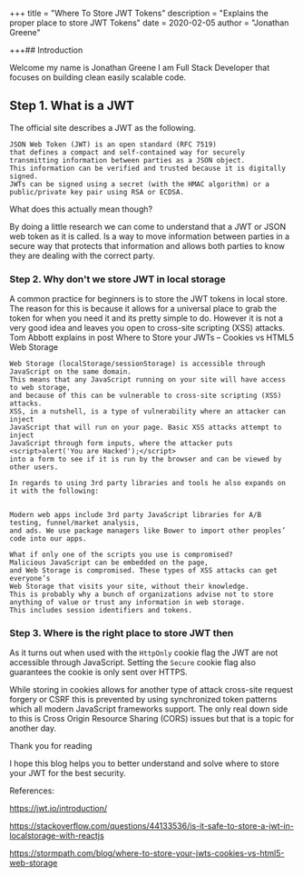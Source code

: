 +++
title = "Where To Store JWT Tokens"
description = "Explains the proper place to store JWT Tokens"
date = 2020-02-05
author = "Jonathan Greene"

+++## Introduction

Welcome my name is Jonathan Greene I am Full Stack Developer that focuses on building clean easily scalable code.

## Step 1. What is a JWT

The official site describes a JWT as the following.

```
JSON Web Token (JWT) is an open standard (RFC 7519)
that defines a compact and self-contained way for securely
transmitting information between parties as a JSON object.
This information can be verified and trusted because it is digitally signed.
JWTs can be signed using a secret (with the HMAC algorithm) or a public/private key pair using RSA or ECDSA.
```

What does this actually mean though?

By doing a little research we can come to understand that a JWT or JSON web token as it is called. Is a way to move information between parties in a secure way that protects that information and allows both parties to know they are dealing with the correct party.

### Step 2. Why don't we store JWT in local storage

A common practice for beginners is to store the JWT tokens in local store. The reason for this is because it allows for a universal place to grab the token for when you need it and its pretty simple to do. However it is not a very good idea and leaves you open to cross-site scripting (XSS) attacks. Tom Abbott explains in post Where to Store your JWTs – Cookies vs HTML5 Web Storage

```
Web Storage (localStorage/sessionStorage) is accessible through JavaScript on the same domain.
This means that any JavaScript running on your site will have access to web storage,
and because of this can be vulnerable to cross-site scripting (XSS) attacks.
XSS, in a nutshell, is a type of vulnerability where an attacker can inject
JavaScript that will run on your page. Basic XSS attacks attempt to inject
JavaScript through form inputs, where the attacker puts
<script>alert('You are Hacked');</script>
into a form to see if it is run by the browser and can be viewed by other users.

In regards to using 3rd party libraries and tools he also expands on it with the following:


Modern web apps include 3rd party JavaScript libraries for A/B testing, funnel/market analysis,
and ads. We use package managers like Bower to import other peoples’ code into our apps.

What if only one of the scripts you use is compromised?
Malicious JavaScript can be embedded on the page,
and Web Storage is compromised. These types of XSS attacks can get everyone’s
Web Storage that visits your site, without their knowledge.
This is probably why a bunch of organizations advise not to store
anything of value or trust any information in web storage.
This includes session identifiers and tokens.
```

### Step 3. Where is the right place to store JWT then

As it turns out when used with the `HttpOnly` cookie flag the JWT are not accessible through JavaScript. Setting the `Secure` cookie flag also guarantees the cookie is only sent over HTTPS.

While storing in cookies allows for another type of attack cross-site request forgery or CSRF this is prevented by using synchronized token patterns which all modern JavaScript frameworks support. The only real down side to this is Cross Origin Resource Sharing (CORS) issues but that is a topic for another day.

Thank you for reading

I hope this blog helps you to better understand and solve where to store your JWT for the best security.

References:

https://jwt.io/introduction/

https://stackoverflow.com/questions/44133536/is-it-safe-to-store-a-jwt-in-localstorage-with-reactjs

https://stormpath.com/blog/where-to-store-your-jwts-cookies-vs-html5-web-storage
